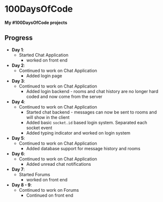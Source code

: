 # 100DaysOfCode
**My #100DaysOfCode projects**

## Progress
 - **Day 1**:
   - Started Chat Application
     - worked on front end
  - **Day 2**:
    - Continued to work on Chat Application
      - Added login page
  - **Day 3**:
    - Continued to work on Chat Application
      - Added login backend - rooms and chat history are no longer hard coded and now come from the server
  - **Day 4**:
    - Continued to work on Chat Application
      - Started chat backend - messages can now be sent to rooms and will show in the client
      - Added basic `socket.id` based login system. Separated each socket event
      - Added typing indicator and worked on login system
  - **Day 5**:
    - Continued to work on Chat Application
      - Added database support for message history and rooms
  - **Day 6**:
    - Continued to work on Chat Application
      - Added unread chat notifications
  - **Day 7**:
    - Started Forums
      - worked on front end
  - **Day 8 - 9**:
    - Continued to work on Forums
      - Continued on front end
